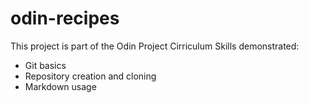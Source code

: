 # odin-recipes
This project is part of the Odin Project Cirriculum
Skills demonstrated:
- Git basics
- Repository creation and cloning
- Markdown usage 
